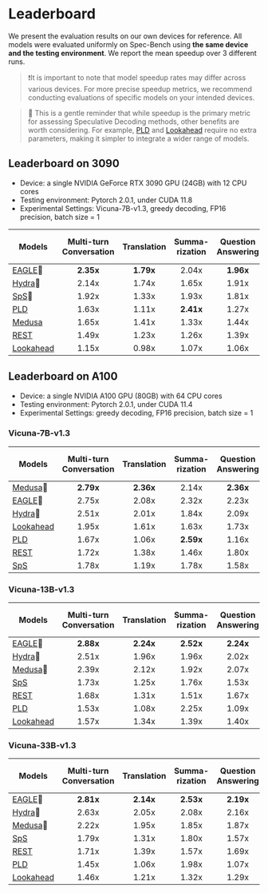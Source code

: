# Leaderboard

We present the evaluation results on our own devices for reference. All models were evaluated uniformly on Spec-Bench using **the same device and the testing environment**. We report the mean speedup over 3 different runs.

> ❗️It is important to note that model speedup rates may differ across various devices. For more precise speedup metrics, we recommend conducting evaluations of specific models on your intended devices.

> 🤔 This is a gentle reminder that while speedup is the primary metric for assessing Speculative Decoding methods, other benefits are worth considering. For example, [PLD](https://github.com/apoorvumang/prompt-lookup-decoding) and [Lookahead](https://lmsys.org/blog/2023-11-21-lookahead-decoding/) require no extra parameters, making it simpler to integrate a wider range of models.

## Leaderboard on 3090

- Device: a single NVIDIA GeForce RTX 3090 GPU (24GB) with 12 CPU cores
- Testing environment: Pytorch 2.0.1, under CUDA 11.8
- Experimental Settings: Vicuna-7B-v1.3, greedy decoding, FP16 precision, batch size = 1

| Models                                                       | Multi-turn Conversation | Translation | Summa-rization | Question Answering | Mathematical Reasoning | Retrieval-aug. Generation | #Mean Accepted Tokens |  Overall  |
| ------------------------------------------------------------ | :---------------------: | :---------: | :------------: | :----------------: | :--------------------: | :-----------------------: | :-------------------: | :-------: |
| [EAGLE](https://sites.google.com/view/eagle-llm)🏅            |        **2.35x**        |  **1.79x**  |     2.04x      |     **1.96x**      |       **2.44x**        |         **1.80x**         |       **3.59**        | **2.08x** |
| [Hydra](https://github.com/zankner/hydra)🥈                   |          2.14x          |    1.74x    |     1.65x      |       1.91x        |         2.29x          |           1.60x           |         3.26          |   1.90x   |
| [SpS](https://huggingface.co/blog/assisted-generation)🥉      |          1.92x          |    1.33x    |     1.93x      |       1.81x        |         1.84x          |           1.76x           |         2.29          |   1.77x   |
| [PLD](https://github.com/apoorvumang/prompt-lookup-decoding) |          1.63x          |    1.11x    |   **2.41x**    |       1.27x        |         1.70x          |           1.66x           |         1.74          |   1.62x   |
| [Medusa](https://sites.google.com/view/medusa-llm)           |          1.65x          |    1.41x    |     1.33x      |       1.44x        |         1.69x          |           1.29x           |         2.32          |   1.48x   |
| [REST](https://sites.google.com/view/rest-llm)               |          1.49x          |    1.23x    |     1.26x      |       1.39x        |         1.34x          |           1.71x           |         1.41          |   1.39x   |
| [Lookahead](https://lmsys.org/blog/2023-11-21-lookahead-decoding/) |          1.15x          |    0.98x    |     1.07x      |       1.06x        |         1.32x          |           1.03x           |         1.65          |   1.11x   |

## Leaderboard on A100

- Device: a single NVIDIA A100 GPU (80GB) with 64 CPU cores 
- Testing environment: Pytorch 2.0.1, under CUDA 11.4
- Experimental Settings: greedy decoding, FP16 precision, batch size = 1

### Vicuna-7B-v1.3

| Models                                                       | Multi-turn Conversation | Translation | Summa-rization | Question Answering | Mathematical Reasoning | Retrieval-aug. Generation |  Overall  |
| ------------------------------------------------------------ | :---------------------: | :---------: | :------------: | :----------------: | :--------------------: | :-----------------------: | :-------: |
| [Medusa](https://sites.google.com/view/medusa-llm)🏅          |        **2.79x**        |  **2.36x**  |     2.14x      |     **2.36x**      |         2.77x          |           2.05x           | **2.42x** |
| [EAGLE](https://sites.google.com/view/eagle-llm)🥈            |          2.75x          |    2.08x    |     2.32x      |       2.23x        |       **2.79x**        |         **2.15x**         |   2.39x   |
| [Hydra](https://github.com/zankner/hydra)🥉                   |          2.51x          |    2.01x    |     1.84x      |       2.09x        |         2.58x          |           1.83x           |   2.15x   |
| [Lookahead](https://lmsys.org/blog/2023-11-21-lookahead-decoding/) |          1.95x          |    1.61x    |     1.63x      |       1.73x        |         2.16x          |           1.50x           |   1.77x   |
| [PLD](https://github.com/apoorvumang/prompt-lookup-decoding) |          1.67x          |    1.06x    |   **2.59x**    |       1.16x        |         1.63x          |           1.83x           |   1.66x   |
| [REST](https://sites.google.com/view/rest-llm)               |          1.72x          |    1.38x    |     1.46x      |       1.80x        |         1.31x          |           1.87x           |   1.59x   |
| [SpS](https://huggingface.co/blog/assisted-generation)       |          1.78x          |    1.19x    |     1.78x      |       1.58x        |         1.54x          |           1.69x           |   1.59x   |

### Vicuna-13B-v1.3

| Models                                                       | Multi-turn Conversation | Translation | Summa-rization | Question Answering | Mathematical Reasoning | Retrieval-aug. Generation |  Overall  |
| ------------------------------------------------------------ | :---------------------: | :---------: | :------------: | :----------------: | :--------------------: | :-----------------------: | :-------: |
| [EAGLE](https://sites.google.com/view/eagle-llm)🏅            |        **2.88x**        |  **2.24x**  |   **2.52x**    |     **2.24x**      |       **2.90x**        |         **2.34x**         | **2.53x** |
| [Hydra](https://github.com/zankner/hydra)🥈                   |          2.51x          |    1.96x    |     1.96x      |       2.02x        |         2.55x          |           1.97x           |   2.17x   |
| [Medusa](https://sites.google.com/view/medusa-llm)🥉          |          2.39x          |    2.12x    |     1.92x      |       2.07x        |         2.49x          |           1.88x           |   2.16x   |
| [SpS](https://huggingface.co/blog/assisted-generation)       |          1.73x          |    1.25x    |     1.76x      |       1.53x        |         1.68x          |           1.73x           |   1.61x   |
| [REST](https://sites.google.com/view/rest-llm)               |          1.68x          |    1.31x    |     1.51x      |       1.67x        |         1.29x          |           1.96x           |   1.56x   |
| [PLD](https://github.com/apoorvumang/prompt-lookup-decoding) |          1.53x          |    1.08x    |     2.25x      |       1.09x        |         1.65x          |           1.72x           |   1.54x   |
| [Lookahead](https://lmsys.org/blog/2023-11-21-lookahead-decoding/) |          1.57x          |    1.34x    |     1.39x      |       1.40x        |         1.82x          |           1.32x           |   1.48x   |

### Vicuna-33B-v1.3

| Models                                                       | Multi-turn Conversation | Translation | Summa-rization | Question Answering | Mathematical Reasoning | Retrieval-aug. Generation |  Overall  |
| ------------------------------------------------------------ | :---------------------: | :---------: | :------------: | :----------------: | :--------------------: | :-----------------------: | :-------: |
| [EAGLE](https://sites.google.com/view/eagle-llm)🏅            |        **2.81x**        |  **2.14x**  |   **2.53x**    |     **2.19x**      |       **3.01x**        |         **2.31x**         | **2.50x** |
| [Hydra](https://github.com/zankner/hydra)🥈                   |          2.63x          |    2.05x    |     2.08x      |       2.16x        |         2.76x          |           2.11x           |   2.31x   |
| [Medusa](https://sites.google.com/view/medusa-llm)🥉          |          2.22x          |    1.95x    |     1.85x      |       1.87x        |         2.32x          |           1.84x           |   2.01x   |
| [SpS](https://huggingface.co/blog/assisted-generation)       |          1.79x          |    1.31x    |     1.80x      |       1.57x        |         1.73x          |           1.69x           |   1.65x   |
| [REST](https://sites.google.com/view/rest-llm)               |          1.71x          |    1.39x    |     1.57x      |       1.69x        |         1.34x          |           1.89x           |   1.59x   |
| [PLD](https://github.com/apoorvumang/prompt-lookup-decoding) |          1.45x          |    1.06x    |     1.98x      |       1.07x        |         1.54x          |           1.43x           |   1.41x   |
| [Lookahead](https://lmsys.org/blog/2023-11-21-lookahead-decoding/) |          1.46x          |    1.21x    |     1.32x      |       1.29x        |         1.71x          |           1.28x           |   1.38x   |

